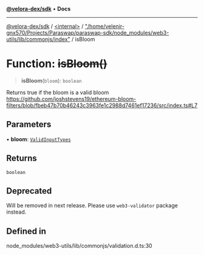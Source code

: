 [**@velora-dex/sdk**](../../../../README.md) • **Docs**

***

[@velora-dex/sdk](../../../../globals.md) / [\<internal\>](../../../README.md) / ["/home/velenir-gnx570/Projects/Paraswap/paraswap-sdk/node\_modules/web3-utils/lib/commonjs/index"](../README.md) / isBloom

# Function: ~~isBloom()~~

> **isBloom**(`bloom`): `boolean`

Returns true if the bloom is a valid bloom
https://github.com/joshstevens19/ethereum-bloom-filters/blob/fbeb47b70b46243c3963fe1c2988d7461ef17236/src/index.ts#L7

## Parameters

• **bloom**: [`ValidInputTypes`](../../../type-aliases/ValidInputTypes.md)

## Returns

`boolean`

## Deprecated

Will be removed in next release. Please use `web3-validator` package instead.

## Defined in

node\_modules/web3-utils/lib/commonjs/validation.d.ts:30
